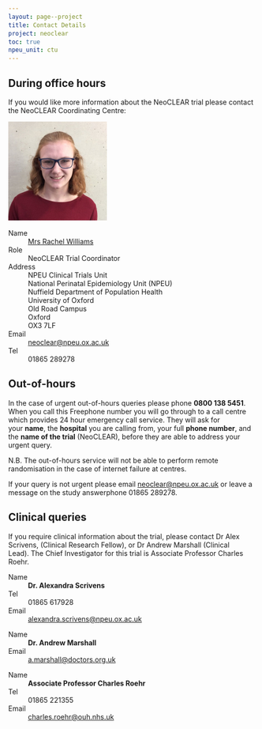 ```yaml
---
layout: page--project
title: Contact Details
project: neoclear
toc: true
npeu_unit: ctu
---
```


## During office hours

If you would like more information about the NeoCLEAR trial please contact the NeoCLEAR Coordinating Centre:

<div>
    <img src="/img/avatars/rachel-williams-889-avatar.jpg?s=200" alt="" class="c-contact-avatar  d-bands  t-neoclear">
</div>

<dl class="c-contact-list" itemscope="" itemtype="http://schema.org/Person">
	<dt>Name</dt>
	<dd class="name"><svg display="none" class="icon  feather" aria-hidden="true"><use xlink:href="#icon-person"></use></svg><a href="/people/rachel-williams-889" itemprop="name">Mrs Rachel Williams</a></dd>
	<dt>Role</dt>
	<dd itemprop="jobTitle">NeoCLEAR Trial Coordinator</dd>
	<dt>Address</dt>
	<dd itemscope="" itemtype="http://schema.org/PostalAddress"><svg display="none" class="icon  feather" aria-hidden="true"><use xlink:href="#icon-building"></use></svg><span itemprop="streetAddress">NPEU Clinical Trials Unit<br>
	National Perinatal Epidemiology Unit (NPEU)<br>
	Nuffield Department of Population Health<br>
	University of Oxford<br>
	Old Road Campus </span><br>
	<span itemprop="addressLocality">Oxford</span><br>
	<span itemprop="postalCode">OX3 7LF</span></dd>
	<dt>Email</dt>
	<dd itemprop="email" class=""><svg display="none" class="icon  feather" aria-hidden="true"><use xlink:href="#icon-email"></use></svg><a href="mailto: neoclear@npeu.ox.ac.uk" itemprop="email">neoclear@npeu.ox.ac.uk</a></dd>
	<dt>Tel</dt>
	<dd itemprop="telephone" class=""><svg display="none" class="icon  feather" aria-hidden="true"><use xlink:href="#icon-phone"></use></svg>01865 289278</dd>
</dl>

## Out-of-hours

In the case of urgent out-of-hours queries please phone&nbsp;<strong>0800 138 5451</strong>. When you call this Freephone number you will go through to a call centre which provides 24 hour emergency call service. They will ask for your&nbsp;<strong>name</strong>, the&nbsp;<strong>hospital</strong>&nbsp;you are calling from, your full&nbsp;<strong>phone number</strong>, and the&nbsp;<strong>name of the trial</strong>&nbsp;(NeoCLEAR), before they are able to address your urgent query.

N.B. The out-of-hours service will not be able to perform remote randomisation in the case of internet failure at centres.

If your query is not urgent please email&nbsp;<a href="mailto:neoclear@npeu.ox.ac.uk">neoclear@npeu.ox.ac.uk</a>&nbsp;or leave a message on the study answerphone&nbsp;01865 289278.

## Clinical queries

If you require clinical information about the trial, please contact Dr Alex Scrivens, (Clinical Research Fellow), or Dr Andrew Marshall (Clinical Lead).&nbsp;The Chief Investigator for this trial is Associate Professor Charles Roehr.

<dl class="c-contact-list" itemscope="itemscope" itemtype="http://schema.org/Person">
	<dt>Name</dt>
	<dd class="name"><svg display="none" class="icon  feather" aria-hidden="true"><use xlink:href="#icon-person"></use></svg><b><span itemprop="honorificPrefix">Dr.</span> <span itemprop="name">Alexandra Scrivens</span></b></dd>
	<dt>Tel</dt>
	<dd itemprop="telephone" class=""><svg display="none" class="icon  feather" aria-hidden="true"><use xlink:href="#icon-phone"></use></svg>01865 617928</dd>
	<dt>Email</dt>
	<dd itemprop="email" class=""><svg display="none" class="icon  feather" aria-hidden="true"><use xlink:href="#icon-email"></use></svg><a href="mailto:alexandra.scrivens@npeu.ox.ac.uk" itemprop="email">alexandra.scrivens@npeu.ox.ac.uk</a></dd>
</dl>

<dl class="c-contact-list" itemscope="itemscope" itemtype="http://schema.org/Person">
	<dt>Name</dt>
	<dd class="name"><svg display="none" class="icon  feather" aria-hidden="true"><use xlink:href="#icon-person"></use></svg><b><span itemprop="honorificPrefix">Dr.</span> <span itemprop="name">Andrew Marshall </span></b></dd>
	<dt>Email</dt>
	<dd itemprop="email" class=""><svg display="none" class="icon  feather" aria-hidden="true"><use xlink:href="#icon-email"></use></svg><a href="mailto:a.marshall@doctors.org.uk" itemprop="email">a.marshall@doctors.org.uk</a></dd>
</dl>

<dl class="c-contact-list" itemscope="itemscope" itemtype="http://schema.org/Person">
	<dt>Name</dt>
	<dd class="name"><svg display="none" class="icon  feather" aria-hidden="true"><use xlink:href="#icon-person"></use></svg><b><span itemprop="honorificPrefix">Associate Professor</span> <span itemprop="name">Charles Roehr</span></b></dd>
	<dt>Tel</dt>
	<dd itemprop="telephone" class=""><svg display="none" class="icon  feather" aria-hidden="true"><use xlink:href="#icon-phone"></use></svg>01865 221355</dd>
	<dt>Email</dt>
	<dd itemprop="email" class=""><svg display="none" class="icon  feather" aria-hidden="true"><use xlink:href="#icon-email"></use></svg><a href="mailto:charles.roehr@ouh.nhs.uk" itemprop="email">charles.roehr@ouh.nhs.uk</a></dd>
</dl>

